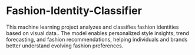 # Fashion-Identity-Classifier
This machine learning project analyzes and classifies fashion identities based on visual data.. The model enables personalized style insights, trend forecasting, and fashion recommendations, helping individuals and brands better understand evolving fashion preferences.
